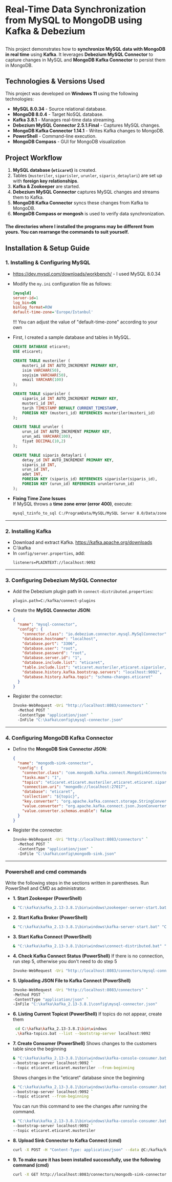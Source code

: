 # Real-Time Data Synchronization from MySQL to MongoDB using Kafka & Debezium
## 
This project demonstrates how to **synchronize MySQL data with MongoDB in real time** using **Kafka**. It leverages **Debezium MySQL Connector** to capture changes in MySQL and **MongoDB Kafka Connector** to persist them in MongoDB.


## Technologies & Versions Used

This project was developed on **Windows 11** using the following technologies:

- **MySQL 8.0.34** - Source relational database.
- **MongoDB 8.0.4** - Target NoSQL database.
- **Kafka 3.8.1** - Manages real-time data streaming.
- **Debezium MySQL Connector 2.5.1.Final** - Captures MySQL changes.
- **MongoDB Kafka Connector 1.14.1** - Writes Kafka changes to MongoDB.
- **PowerShell** - Command-line execution.
- **MongoDB Compass** - GUI for MongoDB visualization

## **Project Workflow**
1. **MySQL database (`eticaret`)** is created.
2. Tables (`musteriler`, `siparisler`, `urunler`, `siparis_detaylari`) are set up with **foreign key relationships**.
3. **Kafka & Zookeeper** are started.
4. **Debezium MySQL Connector** captures MySQL changes and streams them to Kafka.
5. **MongoDB Kafka Connector** syncs these changes from Kafka to MongoDB.
6. **MongoDB Compass or mongosh** is used to verify data synchronization.

 ### 
 **The directories where I installed the programs may be different from yours. You can rearrange the commands to suit yourself.** 

## **Installation & Setup Guide**

### **1. Installing & Configuring MySQL**
- https://dev.mysql.com/downloads/workbench/ - I used MySQL 8.0.34

- Modify the `my.ini` configuration file as follows:
  ```ini
  [mysqld]
  server-id=1
  log_bin=ON
  binlog_format=ROW
  default-time-zone='Europe/Istanbul'
  ```
    !!! You can adjust the value of "default-time-zone" according to your own
 
 
- First, I created a sample database and tables in MySQL. 
  ```sql
  CREATE DATABASE eticaret;
  USE eticaret;

  CREATE TABLE musteriler (
      musteri_id INT AUTO_INCREMENT PRIMARY KEY,
      isim VARCHAR(50),
      soyisim VARCHAR(50),
      email VARCHAR(100)
  );
  
  CREATE TABLE siparisler (
      siparis_id INT AUTO_INCREMENT PRIMARY KEY,
      musteri_id INT,
      tarih TIMESTAMP DEFAULT CURRENT_TIMESTAMP,
      FOREIGN KEY (musteri_id) REFERENCES musteriler(musteri_id)
  );

  CREATE TABLE urunler (
      urun_id INT AUTO_INCREMENT PRIMARY KEY,
      urun_adi VARCHAR(100),
      fiyat DECIMAL(10,2)
  );

  CREATE TABLE siparis_detaylari (
      detay_id INT AUTO_INCREMENT PRIMARY KEY,
      siparis_id INT,
      urun_id INT,
      adet INT,
      FOREIGN KEY (siparis_id) REFERENCES siparisler(siparis_id),
      FOREIGN KEY (urun_id) REFERENCES urunler(urun_id)
  );
  ```
- **Fixing Time Zone Issues**  
  If MySQL throws a **time zone error (error 400)**, execute:
  ```sh
  mysql_tzinfo_to_sql C:/ProgramData/MySQL/MySQL Server 8.0/Data/zoneinfo.sql | mysql -u root -p mysql
  ```

---

### **2. Installing Kafka**
- Download and extract Kafka. https://kafka.apache.org/downloads 
- C:\kafka
- In `config/server.properties`, add:
  ```
  listeners=PLAINTEXT://localhost:9092
  ```


---

### **3. Configuring Debezium MySQL Connector**
- Add the Debezium plugin path in `connect-distributed.properties`:
  ```
  plugin.path=C:/kafka/connect-plugins
  ```
- Create the **MySQL Connector JSON**:
  ```json
  {
    "name": "mysql-connector",
    "config": {
      "connector.class": "io.debezium.connector.mysql.MySqlConnector",
      "database.hostname": "localhost",
      "database.port": "3306",
      "database.user": "root",
      "database.password": "root",
      "database.server.id": "1",
      "database.include.list": "eticaret",
      "table.include.list": "eticaret.musteriler,eticaret.siparisler,eticaret.urunler,eticaret.siparis_detaylari",
      "database.history.kafka.bootstrap.servers": "localhost:9092",
      "database.history.kafka.topic": "schema-changes.eticaret"
    }
  }
  ```
- Register the connector:
  ```sh
  Invoke-WebRequest -Uri "http://localhost:8083/connectors" `
    -Method POST `
    -ContentType "application/json" `
    -InFile "C:\kafka\config\mysql-connector.json"
  ```

---

### **4. Configuring MongoDB Kafka Connector**
- Define the **MongoDB Sink Connector JSON**:
  ```json
  {
    "name": "mongodb-sink-connector",
    "config": {
      "connector.class": "com.mongodb.kafka.connect.MongoSinkConnector",
      "tasks.max": "1",
      "topics": "eticaret.eticaret.musteriler,eticaret.eticaret.siparisler,eticaret.eticaret.urunler,eticaret.eticaret.siparis_detaylari",
      "connection.uri": "mongodb://localhost:27017",
      "database": "eticaret",
      "collection": "${topic}",
      "key.converter": "org.apache.kafka.connect.storage.StringConverter",
      "value.converter": "org.apache.kafka.connect.json.JsonConverter",
      "value.converter.schemas.enable": false
    }
  }
  ```
- Register the connector:
  ```sh
  Invoke-WebRequest -Uri "http://localhost:8083/connectors" `
    -Method POST `
    -ContentType "application/json" `
    -InFile "C:\kafka\config\mongodb-sink.json"
  ```

---

### **Powershell and cmd commands**
Write the following steps in the sections written in parentheses. Run PowerShell and CMD as administrator.
- **1. Start Zookeeper (PowerShell)**
  ```sh
  & "C:\kafka\kafka_2.13-3.8.1\bin\windows\zookeeper-server-start.bat" "C:\kafka\kafka_2.13-3.8.1\config\zookeeper.properties"
  ```
- **2. Start Kafka Broker (PowerShell)**
  ```sh
  & "C:\kafka\kafka_2.13-3.8.1\bin\windows\kafka-server-start.bat" "C:\kafka\kafka_2.13-3.8.1\config\server.properties"
  ```
  
 - **3. Start Kafka Connect (PowerShell)**
   ```sh
   & "C:\kafka\kafka_2.13-3.8.1\bin\windows\connect-distributed.bat" "C:\kafka\kafka_2.13-3.8.1\config\connect-distributed.properties"
   ``` 
  
- **4. Check Kafka Connect Status (PowerShell)**
 If there is no connection, run step 5, otherwise you don't need to do step 5
   ```sh
   Invoke-WebRequest -Uri "http://localhost:8083/connectors/mysql-connector/status" -Method GET
   ```   
   
- **5. Uploading JSON File to Kafka Connect (PowerShell)**
   ```sh
   Invoke-WebRequest -Uri "http://localhost:8083/connectors" `
  -Method POST `
  -ContentType "application/json" `
  -InFile "C:\kafka\kafka_2.13-3.8.1\config\mysql-connector.json"
   ``` 
   
 - **6. Listing Current Topicst (PowerShell)**
  If topics do not appear, create them
   ```sh
    cd C:\kafka\kafka_2.13-3.8.1\bin\windows
    .\kafka-topics.bat --list --bootstrap-server localhost:9092
   ``` 
   
 - **7. Create Consumer (PowerShell)**
 Shows changes to the customers table since the beginning
   ```sh
   & "C:\kafka\kafka_2.13-3.8.1\bin\windows\kafka-console-consumer.bat" `
   --bootstrap-server localhost:9092 `
   --topic eticaret.eticaret.musteriler --from-beginning
   ```  
   
   Shows changes in the "eticaret" database since the beginning
    ```sh
   & "C:\kafka\kafka_2.13-3.8.1\bin\windows\kafka-console-consumer.bat" `
   --bootstrap-server localhost:9092 `
   --topic eticaret --from-beginning
   ```
   
   You can run this command to see the changes after running the command.
    ```sh
   & "C:\kafka\kafka_2.13-3.8.1\bin\windows\kafka-console-consumer.bat" `
   --bootstrap-server localhost:9092 `
   --topic eticaret.eticaret.musteriler
   ``` 
   
 - **8. Upload Sink Connector to Kafka Connect (cmd)**

   ```sh
   curl -X POST -H "Content-Type: application/json" --data @C:/kafka/kafka_2.13-3.8.1/config/mongodb-sink.json http://localhost:8083/connectors
   ```   
   
 - **9. To make sure it has been installed successfully, use the following command (cmd)**

   ```sh
   curl -X GET http://localhost:8083/connectors/mongodb-sink-connector/statutors
   ```   
